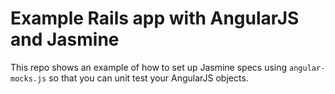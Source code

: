 # Example Rails app with AngularJS and Jasmine

This repo shows an example of how to set up Jasmine specs using `angular-mocks.js` so that you can unit test your AngularJS objects.
